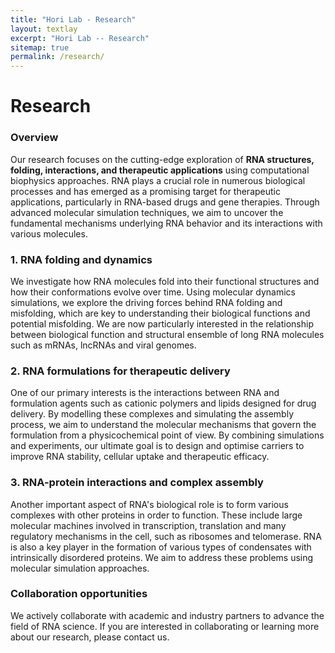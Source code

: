 ```yaml
---
title: "Hori Lab - Research"
layout: textlay
excerpt: "Hori Lab -- Research"
sitemap: true
permalink: /research/
---
```


# Research

### Overview 

Our research focuses on the cutting-edge exploration of <strong>RNA structures, folding, interactions, and therapeutic applications</strong> using computational biophysics approaches. RNA plays a crucial role in numerous biological processes and has emerged as a promising target for therapeutic applications, particularly in RNA-based drugs and gene therapies. Through advanced molecular simulation techniques, we aim to uncover the fundamental mechanisms underlying RNA behavior and its interactions with various molecules.


### 1. RNA folding and dynamics

We investigate how RNA molecules fold into their functional structures and how their conformations evolve over time. Using molecular dynamics simulations, we explore the driving forces behind RNA folding and misfolding, which are key to understanding their biological functions and potential misfolding. We are now particularly interested in the relationship between biological function and structural ensemble of long RNA molecules such as mRNAs, lncRNAs and viral genomes.

### 2. RNA formulations for therapeutic delivery

One of our primary interests is the interactions between RNA and formulation agents such as cationic polymers and lipids designed for drug delivery. By modelling these complexes and simulating the assembly process, we aim to understand the molecular mechanisms that govern the formulation from a physicochemical point of view. By combining simulations and experiments, our ultimate goal is to design and optimise carriers to improve RNA stability, cellular uptake and therapeutic efficacy.

### 3. RNA-protein interactions and complex assembly

Another important aspect of RNA's biological role is to form various complexes with other proteins in order to function. These include large molecular machines involved in transcription, translation and many regulatory mechanisms in the cell, such as ribosomes and telomerase. RNA is also a key player in the formation of various types of condensates with intrinsically disordered proteins. We aim to address these problems using molecular simulation approaches.


### Collaboration opportunities

We actively collaborate with academic and industry partners to advance the field of RNA science. If you are interested in collaborating or learning more about our research, please contact us.



